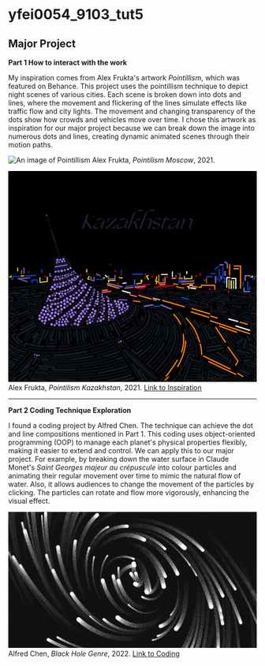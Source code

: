 # yfei0054_9103_tut5
## Major Project
**Part 1  How to interact with the work**

My inspiration comes from Alex Frukta's artwork *Pointillism*, which was featured on Behance. This project uses the pointillism technique to depict night scenes of various cities. Each scene is broken down into dots and lines, where the movement and flickering of the lines simulate effects like traffic flow and city lights. The movement and changing transparency of the dots show how crowds and vehicles move over time. I chose this artwork as inspiration for our major project because we can break down the image into numerous dots and lines, creating dynamic animated scenes through their motion paths.

![An image of Pointillism](readmeImages/Pointilism_1_Moscow.gif)
Alex Frukta, *Pointilism Moscow*, 2021.

![An image of Pointillism](readmeImages/Kazakhstan_2_Kazakhstan.gif)
Alex Frukta, *Pointilism Kazakhstan*, 2021. [Link to Inspiration](https://www.behance.net/gallery/118399297/Pointilism)

---

**Part 2 Coding Technique Exploration**

I found a coding project by Alfred Chen. The technique can achieve the dot and line compositions mentioned in Part 1. This coding uses object-oriented programming (OOP) to manage each planet's physical properties flexibly, making it easier to extend and control. We can apply this to our major project. For example, by breaking down the water surface in Claude Monet's *Saint Georges majeur au crépuscule* into colour particles and animating their regular movement over time to mimic the natural flow of water. Also, it allows audiences to change the movement of the particles by clicking. The particles can rotate and flow more vigorously, enhancing the visual effect.

![An image of Black Hole Genre](readmeImages/Black%20hole%20genre_shang.jpg)
Alfred Chen, *Black Hole Genre*, 2022. [Link to Coding](https://openprocessing.org/sketch/1762769)

